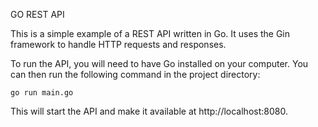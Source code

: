 GO REST API

This is a simple example of a REST API written in Go. It uses the Gin framework to handle HTTP requests and responses.

To run the API, you will need to have Go installed on your computer. You can then run the following command in the project directory:

```
go run main.go
```

This will start the API and make it available at http://localhost:8080.
